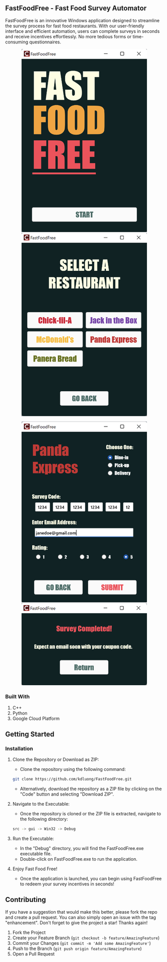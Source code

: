 ## FastFoodFree - Fast Food Survey Automator

FastFoodFree is an innovative Windows application designed to streamline the survey process for fast food restaurants. With our user-friendly interface and efficient automation, users can complete surveys in seconds and receive incentives effortlessly. No more tedious forms or time-consuming questionnaires.

<p align="center">
    <img src="assets/README1.png" width="400" />
    <img src="assets/README2.png" width="400" />
</p>

<p align="center">
    <img src="assets/README3.png" width="400" />
    <img src="assets/README4.png" width="400" />
</p>

### Built With

1. C++
2. Python
3. Google Cloud Platform

## Getting Started

### Installation

1. Clone the Repository or Download as ZIP:
   
   * Clone the repository using the following command:
   ```sh
   git clone https://github.com/kdluong/FastFoodFree.git
   ```
   * Alternatively, download the repository as a ZIP file by clicking on the "Code" button and selecting "Download ZIP".
     
2. Navigate to the Executable:
   
   * Once the repository is cloned or the ZIP file is extracted, navigate to the following directory:
   ```sh
   src -> gui -> Win32 -> Debug
   ```
   
3. Run the Executable:
   
    * In the "Debug" directory, you will find the FastFoodFree.exe executable file.
    * Double-click on FastFoodFree.exe to run the application.
      
5. Enjoy Fast Food Free!
   
    * Once the application is launched, you can begin using FastFoodFree to redeem your survey incentives in seconds!
   
## Contributing

If you have a suggestion that would make this better, please fork the repo and create a pull request. You can also simply open an issue with the tag "enhancement". Don't forget to give the project a star! Thanks again!

1. Fork the Project
2. Create your Feature Branch (`git checkout -b feature/AmazingFeature`)
3. Commit your Changes (`git commit -m 'Add some AmazingFeature'`)
4. Push to the Branch (`git push origin feature/AmazingFeature`)
5. Open a Pull Request
